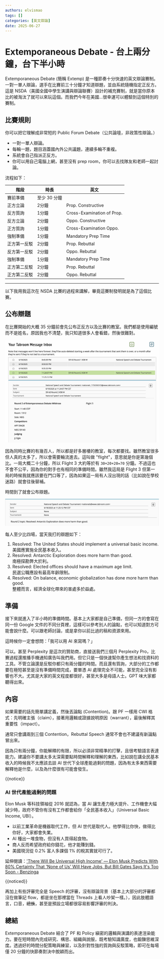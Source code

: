 ```yaml
---
authors: elvismao
tags: []
categories: [英文辯論]
date: 2025-06-27
---
```


# Extemporaneous Debate - 台上兩分鐘，台下半小時

Extemporaneous Debate (簡稱 Extemp) 是一種節奏十分快速的英文辯論賽制。一對一單人辯論，選手在比賽前三十分鐘才知道辯題，並由系統隨機指定正反方。這是 NSDA（美國全國中學生演講與辯論聯賽）設計的補充賽制，就是當你原本比的被淘汰了就可以來玩這個。而我們今年在美國...很幸運可以體驗到這個特別的賽制。

## 比賽規則

你可以把它理解成非常短的 Public Forum Debate（公共論壇，非政策性辯論。）

- 一對一單人辯論。
- 每輪一題，題目涵蓋國內外公共議題，連續多輪不重複。
- 系統會自己指派正反方。
- 你可以用自己電腦上網，甚至沒有 prep room，你可以去找隊友和老師一起討論。

流程如下：

| 階段         | 時長         | 英文                       |
| ------------ | ------------ | -------------------------- |
| 賽前準備     | 至少 30 分鐘 |
| 正方立論     | 2分鐘        | Prop. Constructive         |
| 反方質詢     | 1分鐘        | Cross-Examination of Prop. |
| 反方立論     | 2分鐘        | Oppo. Constructive         |
| 正方質詢     | 1分鐘        | Cross-Examination Oppo.    |
| 強制準備     | 1分鐘        | Mandatory Prep Time        |
| 正方第一反駁 | 2分鐘        | Prop. Rebuttal             |
| 反方第一反駁 | 2分鐘        | Oppo. Rebuttal             |
| 強制準備     | 1分鐘        | Mandatory Prep Time        |
| 正方第二反駁 | 2分鐘        | Prop. Rebuttal             |
| 正方第二反駁 | 2分鐘        | Oppo. Rebuttal             |

---

以下我用我這次在 NSDA 比賽的過程來講解，畢竟這賽制發明就是為了這個比賽。

## 公布辯題

在比賽開始的大概 35 分鐘前會先公布正反方以及比賽的教室。我們都是使用編號而不是姓名，原因我也不清楚，我只知道很多人會看錯，然後很難對。

![Extemp 公布分組](room.webp)

因為同時比賽的有幾百人，所以都是好多層樓的教室，每次都要找。雖然教室很多但人真的太多了，所以會需要輪流進去。這叫做 "flight"，意思就是你是第幾個比。一局大概二十分鐘，所以 Flight 3 大約等於有 `30+20+20=70` 分鐘。不過這也不會不公平，因為你的對手也有相同的準備時間。雖然我這局是 Flight 3 但第一局的時候我就應該要在門口等了，因為如果這一局有人沒出現的話（比如說在學校迷路）就會往後替補。

時間到了就會公布辯題。

![Extemp 公布辯題](resolve.webp)

每人至少比四場，當天我打的辯題如下：

1. Resolved: The United States should implement a universal basic income.  
   美國應實施全民基本收入。
2. Resolved: Antarctic Exploration does more harm than good.  
   南極探勘弊大於利。
3. Resolved: Elected offices should have a maximum age limit.  
   民選公職應設有最高年齡限制。
4. Resolved: On balance, economic globalization has done more harm than good.  
   整體而言，經濟全球化帶來的害處多於益處。

## 準備

接下來就進入了半小時的準備時間。基本上大家都是自己準備，但同一方的會寫在同一份 Google 文件的不同分頁裡，這樣可以參考別人的論點，也可以知道對方可能會說什麼。可以跟老師討論，或是拿你以前比過的稿和資源來用。

這時候你一定會想問：「我可以用 AI 來寫嗎？」

可以。甚至 Perplexity 是這次的贊助商，直接送我們三個月 Perplexity Pro，比賽過程還推播手機通知廣告叫我們用。但它只是一個快速幫你產生想法和找資料的工具。不管立論還是反駁你都只有兩分鐘的時間。而且還有質詢，大部分的工作都要在極短甚至是沒有準備時間完成，要單憑 AI 處理完全不可能，甚至完全沒有影響也不大。尤其是大家的英文程度都很好，甚至大多是母語人士。GPT 味大家都聽得出來。

## 內容

如果需要的話先簡單講定義，然後丟論點 (Contention)。跟 PF 一樣用 CWI 格式：先明確主張（claim），接著用邏輯或證據說明原因（warrant），最後解釋其重要性（impact）。

通常只會講兩到三個 Contention，Rebuttal Speech 通常不會也不建議有新論點冒出來。

因為只有兩分鐘，你能解釋的有限，所以必須非常精準的打擊，且很考驗語言表達能力。建議你不要講太多太深需要點時間解釋和理解的東西，比如說在講全民基本收入的時候我不太應該去談 AI 世代下全球產能過剩的問題，因為有太多東西需要解釋他是什麼，以及為什麼很有可能會發生。

{{notice}}

### AI 世代產能過剩的問題

Elon Musk 等科技領袖從 2016 就認為，當 AI 讓生產力極大提升、工作機會大幅減少時，政府不管你有沒有工作都會給你「全民基本收入」（Universal Basic Income, UBI）。

- 以前工業革命是機器取代工作，但 AI 世代是取代人。他學得比你快，做得比你好，大家都會失業。
- AI 種出一堆食物，但沒有人買得起食物。
- 商人反而希望政府給你錢花，他才能賺到錢。
- 美國現況從 0.2% 富人多課個 1% 的稅其實就可行了。

延伸閱讀：['There Will Be Universal High Income' — Elon Musk Predicts With 80% Certainty That 'None of Us' Will Have Jobs, But Bill Gates Says It's Too Soon - Benzinga](https://finance.yahoo.com/news/universal-high-income-elon-musk-160056830.html)

{{noticed}}

再加上有些評審完全是 Speech 的評審，沒有辯論背景（基本上大部分的評審都沒在做筆記 flow，都是坐在那裡當在 Threads 上看人吵架一樣。），因此肢體語言，口音，~~總族~~，甚至是預設立場都很容易影響評審的判決。

## 總結

Extemporaneous Debate 結合了 PF 和 Policy 縝密的邏輯與演講的表達渲染能力。要在短時間內完成研究、構思、組織與說服，既考驗知識廣度，也鍛鍊思維深度。透過好的時間分配策略與練習，以及針對性強的質詢與反駁策略，即可在每場僅 20 分鐘的快節奏對決中脫穎而出。
